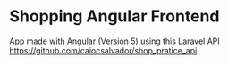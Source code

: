 # Shopping Angular Frontend

App made with Angular (Version 5) using this Laravel API https://github.com/caiocsalvador/shop_pratice_api
